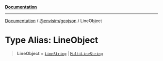 [**Documentation**](../../../README.md)

---

[Documentation](../../../README.md) / [@envisim/geojson](../README.md) / LineObject

# Type Alias: LineObject

> **LineObject** = [`LineString`](../classes/LineString.md) \| [`MultiLineString`](../classes/MultiLineString.md)

